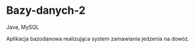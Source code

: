 # Bazy-danych-2
Java, MySQL

Aplikacja bazodanowa realizująca system zamawiania jedzenia na dowóz. 
